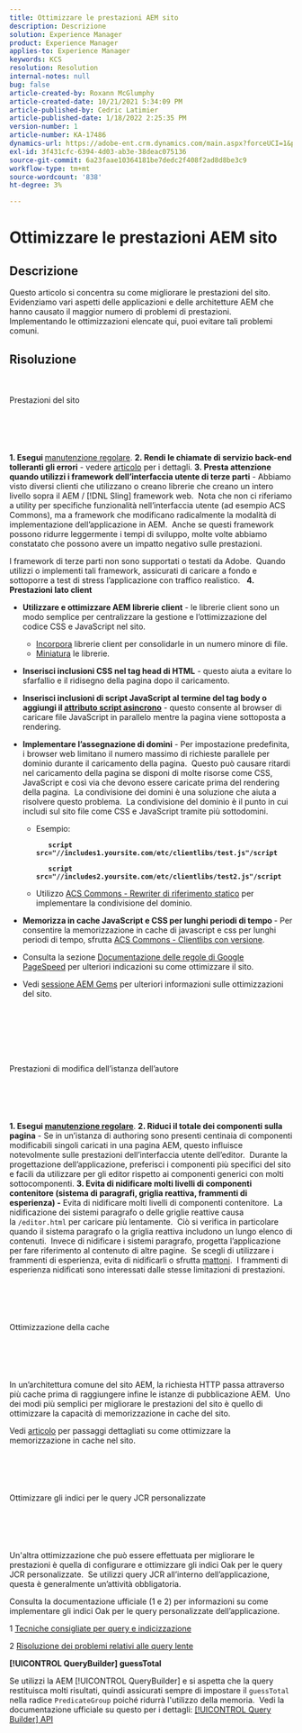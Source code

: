 ```yaml
---
title: Ottimizzare le prestazioni AEM sito
description: Descrizione
solution: Experience Manager
product: Experience Manager
applies-to: Experience Manager
keywords: KCS
resolution: Resolution
internal-notes: null
bug: false
article-created-by: Roxann McGlumphy
article-created-date: 10/21/2021 5:34:09 PM
article-published-by: Cedric Latimier
article-published-date: 1/18/2022 2:25:35 PM
version-number: 1
article-number: KA-17486
dynamics-url: https://adobe-ent.crm.dynamics.com/main.aspx?forceUCI=1&pagetype=entityrecord&etn=knowledgearticle&id=a788e014-9532-ec11-b6e5-000d3a5ba97a
exl-id: 3f431cfc-6394-4d03-ab3e-38deac075136
source-git-commit: 6a23faae10364181be7dedc2f408f2ad8d8be3c9
workflow-type: tm+mt
source-wordcount: '838'
ht-degree: 3%

---
```


# Ottimizzare le prestazioni AEM sito

## Descrizione


Questo articolo si concentra su come migliorare le prestazioni del sito.  Evidenziamo vari aspetti delle applicazioni e delle architetture AEM che hanno causato il maggior numero di problemi di prestazioni.  Implementando le ottimizzazioni elencate qui, puoi evitare tali problemi comuni.


## Risoluzione

<br><br>Prestazioni del sito<br><br><br><br> <br><br>
<b>1. Esegui </b>[manutenzione regolare](https://helpx.adobe.com/experience-manager/kb/AEM6-Maintenance-Guide.html).
<b>2. Rendi le chiamate di servizio back-end tolleranti gli errori</b> - vedere [articolo](https://helpx.adobe.com/experience-manager/kb/backend-web-service-call-blocking-threads-AEM.html) per i dettagli.
<b>3. Presta attenzione quando utilizzi i framework dell’interfaccia utente di terze parti</b> - Abbiamo visto diversi clienti che utilizzano o creano librerie che creano un intero livello sopra il AEM / [!DNL Sling] framework web.  Nota che non ci riferiamo a utility per specifiche funzionalità nell’interfaccia utente (ad esempio ACS Commons), ma a framework che modificano radicalmente la modalità di implementazione dell’applicazione in AEM.  Anche se questi framework possono ridurre leggermente i tempi di sviluppo, molte volte abbiamo constatato che possono avere un impatto negativo sulle prestazioni.

I framework di terze parti non sono supportati o testati da Adobe.  Quando utilizzi o implementi tali framework, assicurati di caricare a fondo e sottoporre a test di stress l’applicazione con traffico realistico.  
<b>4. Prestazioni lato client</b>

- <b>Utilizzare e ottimizzare AEM librerie client</b> - le librerie client sono un modo semplice per centralizzare la gestione e l’ottimizzazione del codice CSS e JavaScript nel sito.

   - [Incorpora](https://experienceleague.adobe.com/docs/experience-manager-release-information/aem-release-updates/previous-updates/aem-previous-versions.html?lang=it) librerie client per consolidarle in un numero minore di file.
   - [Miniatura](https://helpx.adobe.com/experience-manager/6-3/sites/developing/using/clientlibs.html) le librerie.
- <b>Inserisci inclusioni CSS nel tag head di HTML</b> - questo aiuta a evitare lo sfarfallio e il ridisegno della pagina dopo il caricamento.
- <b>Inserisci inclusioni di script JavaScript al termine del tag body o aggiungi il [attributo script asincrono](https://github.com/nateyolles/aem-clientlib-async)</b> - questo consente al browser di caricare file JavaScript in parallelo mentre la pagina viene sottoposta a rendering.
- <b>Implementare l’assegnazione di domini</b> - Per impostazione predefinita, i browser web limitano il numero massimo di richieste parallele per dominio durante il caricamento della pagina.  Questo può causare ritardi nel caricamento della pagina se disponi di molte risorse come CSS, JavaScript e così via che devono essere caricate prima del rendering della pagina.  La condivisione dei domini è una soluzione che aiuta a risolvere questo problema.  La condivisione del dominio è il punto in cui includi sul sito file come CSS e JavaScript tramite più sottodomini.

   - Esempio:

      <b>

      ```
         script src="//includes1.yoursite.com/etc/clientlibs/test.js"/script
      
         script src="//includes2.yoursite.com/etc/clientlibs/test2.js"/script
      ```


      </b>
   - Utilizzo [ACS Commons - Rewriter di riferimento statico](https://adobe-consulting-services.github.io/acs-aem-commons/features/utils-and-apis/static-reference-rewriter/index.html) per implementare la condivisione del dominio.
- <b>Memorizza in cache JavaScript e CSS per lunghi periodi di tempo </b>- Per consentire la memorizzazione in cache di javascript e css per lunghi periodi di tempo, sfrutta [ACS Commons - Clientlibs con versione](https://adobe-consulting-services.github.io/acs-aem-commons/features/versioned-clientlibs/index.html).
- Consulta la sezione [Documentazione delle regole di Google PageSpeed](https://developers.google.com/speed/docs/insights/rules) per ulteriori indicazioni su come ottimizzare il sito.
- Vedi [sessione AEM Gems](https://docs.adobe.com/ddc/en/gems/aem-web-performance.html) per ulteriori informazioni sulle ottimizzazioni del sito.

<br><br><br><br> <br><br>Prestazioni di modifica dell’istanza dell’autore<br><br><br><br> <br><br>
<b>1. Esegui [manutenzione regolare](https://helpx.adobe.com/experience-manager/kb/AEM6-Maintenance-Guide.html)</b>.
<b>2. Riduci il totale dei componenti sulla pagina</b> - Se in un’istanza di authoring sono presenti centinaia di componenti modificabili singoli caricati in una pagina AEM, questo influisce notevolmente sulle prestazioni dell’interfaccia utente dell’editor.  Durante la progettazione dell’applicazione, preferisci i componenti più specifici del sito e facili da utilizzare per gli editor rispetto ai componenti generici con molti sottocomponenti.
<b>3. Evita di nidificare molti livelli di componenti contenitore (sistema di paragrafi, griglia reattiva, frammenti di esperienza) -</b> Evita di nidificare molti livelli di componenti contenitore.  La nidificazione dei sistemi paragrafo o delle griglie reattive causa la `/editor.html` per caricare più lentamente.  Ciò si verifica in particolare quando il sistema paragrafo o la griglia reattiva includono un lungo elenco di contenuti.  Invece di nidificare i sistemi paragrafo, progetta l’applicazione per fare riferimento al contenuto di altre pagine.  Se scegli di utilizzare i frammenti di esperienza, evita di nidificarli o sfrutta [mattoni](https://helpx.adobe.com/experience-manager/kt/sites/using/building-blocks-experience-fragment-feature-video-use.html).  I frammenti di esperienza nidificati sono interessati dalle stesse limitazioni di prestazioni.
<br><br><br><br> <br><br>Ottimizzazione della cache<br><br><br><br> <br><br>
In un’architettura comune del sito AEM, la richiesta HTTP passa attraverso più cache prima di raggiungere infine le istanze di pubblicazione AEM.  Uno dei modi più semplici per migliorare le prestazioni del sito è quello di ottimizzare la capacità di memorizzazione in cache del sito.

Vedi [articolo](https://helpx.adobe.com/experience-manager/kb/optimizing-aem-site-caches.html) per passaggi dettagliati su come ottimizzare la memorizzazione in cache nel sito.
<br><br><br><br> <br><br>Ottimizzare gli indici per le query JCR personalizzate<br><br><br><br> <br><br>
Un&#39;altra ottimizzazione che può essere effettuata per migliorare le prestazioni è quella di configurare e ottimizzare gli indici Oak per le query JCR personalizzate.  Se utilizzi query JCR all’interno dell’applicazione, questa è generalmente un’attività obbligatoria.

Consulta la documentazione ufficiale (1 e 2) per informazioni su come implementare gli indici Oak per le query personalizzate dell’applicazione.

1 [Tecniche consigliate per query e indicizzazione](https://experienceleague.adobe.com/docs/experience-manager-65/deploying/practices/best-practices-for-queries-and-indexing.html?lang=it)

2 [Risoluzione dei problemi relativi alle query lente](https://experienceleague.adobe.com/docs/experience-manager-65/developing/bestpractices/troubleshooting-slow-queries.html?lang=en)



<b>[!UICONTROL QueryBuilder] guessTotal</b>

Se utilizzi la AEM [!UICONTROL QueryBuilder] e si aspetta che la query restituisca molti risultati, quindi assicurati sempre di impostare il `guessTotal` nella radice `PredicateGroup` poiché ridurrà l&#39;utilizzo della memoria.  Vedi la documentazione ufficiale su questo per i dettagli: [[!UICONTROL Query Builder] API](https://experienceleague.adobe.com/docs/experience-manager-65/developing/platform/query-builder/querybuilder-api.html?lang=en#using-p-guesstotal-to-return-the-results)
